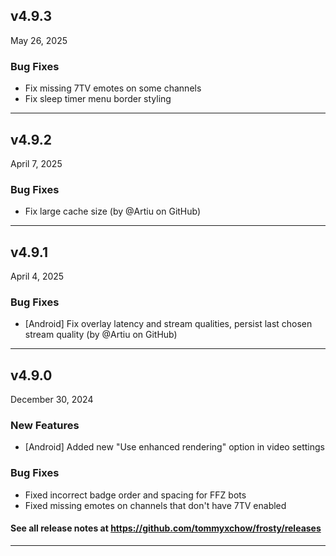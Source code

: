 ## v4.9.3

May 26, 2025

### Bug Fixes

- Fix missing 7TV emotes on some channels
- Fix sleep timer menu border styling

---

## v4.9.2

April 7, 2025

### Bug Fixes

- Fix large cache size (by @Artiu on GitHub)

---

## v4.9.1

April 4, 2025

### Bug Fixes

- [Android] Fix overlay latency and stream qualities, persist last chosen stream quality (by @Artiu on GitHub)

---

## v4.9.0

December 30, 2024

### New Features

- [Android] Added new "Use enhanced rendering" option in video settings

### Bug Fixes

- Fixed incorrect badge order and spacing for FFZ bots
- Fixed missing emotes on channels that don't have 7TV enabled

#### See all release notes at https://github.com/tommyxchow/frosty/releases

---
